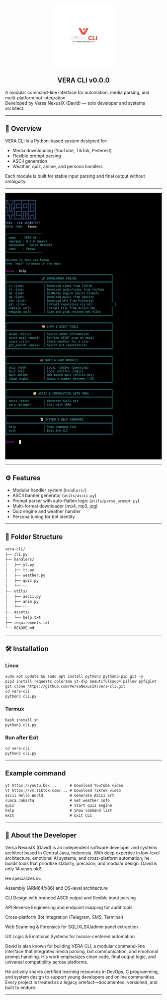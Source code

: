 <!-- Logo -->
<p align="center">
  <img src="Img/vera_versa.png" alt="vera-cli logo" width="200"/>
</p>

<h2 align="center">VERA CLI v0.0.0</h2>

A modular command-line interface for automation, media parsing, and multi-platform bot integration.  
Developed by Versa NexusIX (David) — solo developer and systems architect.

---

## 📌 Overview

VERA CLI is a Python-based system designed for:

- Media downloading (YouTube, TikTok, Pinterest)
- Flexible prompt parsing
- ASCII generation
- Weather, quiz, anime, and persona handlers

Each module is built for stable input parsing and final output without ambiguity.


---


<p align="center">
  <img src="Img/Screenshot_20250824-054902.jpg" alt="Img/Screenshot_20250824-054902.jpg" width="600"/>
</p>


---


## ⚙️ Features

- Modular handler system (`handlers/`)
- ASCII banner generator (`utils/ascii.py`)
- Prompt parser with auto-flatten logic (`utils/parse_prompt.py`)
- Multi-format downloader (mp4, mp3, jpg)
- Quiz engine and weather handler
- Persona tuning for bot identity

---

## 📁 Folder Structure

```bash
vera-cli/
├── cli.py
├── handlers/
│   ├── yt.py
│   ├── tt.py
│   ├── weather.py
│   ├── quiz.py
│   └── ~~
├── utils/
│   ├── ascii.py
│   ├── anim.py
│   └── ~~
├── assets/
│   └── help.txt
├── requirements.txt
└── README.md
```

---

## 🛠️ Installation

### Linux

```
sudo apt update && sudo apt install python3 python3-pip git -y
pip3 install requests colorama yt-dlp beautifulsoup4 pillow pyfiglet
git clone https://github.com/VersaNexusIX/vera-cli.git
cd vera-cli
python3 cli.py
```

### Termux

```
bash install.sh
python3 cli.py
```

### Run after Exit

```
cd vera-cli
python3 cli.py
```

---


## Example command

```
yt https://youtu.be/...      # Download YouTube video
tt https://vm.tiktok.com/... # Download TikTok video
ascii Hello World            # Generate ASCII art
cuaca Jakarta                # Get weather info
quiz                         # Start quiz engine
help                         # Show command list
exit                         # Exit CLI
```

---


## 👤 About the Developer

Versa NexusIX (David) is an independent software developer and systems architect based in Central Java, Indonesia. With deep expertise in low-level architecture, emotional AI systems, and cross-platform automation, he builds tools that prioritize stability, precision, and modular design.
David is only 14 years old!.

He specializes in:

Assembly (ARM64/x86) and OS-level architecture

CLI Design with branded ASCII output and flexible input parsing

API Reverse Engineering and endpoint mapping for audit tools

Cross-platform Bot Integration (Telegram, SMS, Terminal)

Web Scanning & Forensics for SQL/XLSX/admin panel extraction

UX Logic & Emotional Systems for human-centered automation


David is also known for building VERA CLI, a modular command-line interface that integrates media parsing, bot communication, and emotional prompt handling. His work emphasizes clean code, final output logic, and universal compatibility across platforms.

He actively shares certified learning resources in DevOps, C programming, and system design to support young developers and online communities. Every project is treated as a legacy artefact—documented, versioned, and built to endure.


---